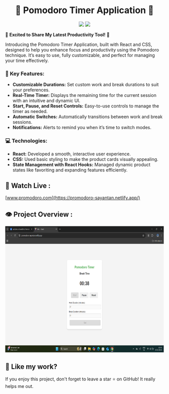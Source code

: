 <h1 align="center">💫  Pomodoro Timer Application 💫</h1>

<p align="center"><img src="https://img.shields.io/badge/Created_By-Sayantan_Bera-blue"> <img src="https://img.shields.io/badge/Using-REACT + CSS-red"></p>

🎉 **Excited to Share My Latest Productivity Tool!** 🎉

Introducing the Pomodoro Timer Application, built with React and CSS, designed to help you enhance focus and productivity using the Pomodoro technique. It’s easy to use, fully customizable, and perfect for managing your time effectively.

### 🔑 **Key Features:**

- **Customizable Durations:** Set custom work and break durations to suit your preferences.
- **Real-Time Timer:** Displays the remaining time for the current session with an intuitive and dynamic UI.
- **Start, Pause, and Reset Controls:** Easy-to-use controls to manage the timer as needed.
- **Automatic Switches:** Automatically transitions between work and break sessions.
- **Notifications:** Alerts to remind you when it’s time to switch modes.

### 💻 **Technologies:**

- **React:** Developed a smooth, interactive user experience.
- **CSS:** Used basic styling to make the product cards visually appealing.
- **State Management with React Hooks:** Managed dynamic product states like favoriting and expanding features efficiently.

<h2>🚀 Watch Live :</h2>

[www.promodoro.com](https://promodoro-sayantan.netlify.app/)

<h2>👁️ Project Overview :</h2>

<img src="./src/assets/Screenshot (4).png" alt="product viewer app" width="800" height="400"/>

<h2> 💖 Like my work?</h2>

If you enjoy this project, don't forget to leave a star ⭐️ on GitHub! It really helps me out.
